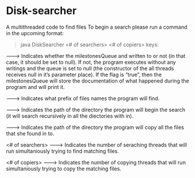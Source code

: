 # Disk-searcher
A multithreaded code to find files
To begin a search please run a command in the upcoming format:
> java DiskSearcher <boolean of milestoneQueueFlag> <file-prefix> <root directory>
  <destination directory> <# of searchers> <# of copiers> 
keys:
                                                                                                                                                 
  <boolean of milestoneQueueFlag> ---> Indicates whether the milestonesQueue and written to or not (in that case, it should be set to null). 
  If not, the  program executes without any writings and the queue is set to null (the constructor of the all threads receives null in 
  it’s parameter place).
  If the flag is “true”, then the milestonesQueue will store the documentation of what happened during the program and will print it.

  <file-prefix> ---> Indicates what prefix of files names the program will find.
  
  <root directory> ---> Indicates the path of the directory the program will begin the search (it will search recursively in all the diectories with in).
 
  <destination directory> ---> Indicates the path of the directory the program will copy all the files that she found in to.
  
  <# of searchers> ---> Indicates the number of seraching threads that will run simultaniously trying to find matching files.

  <# of copiers> ---> Indicates the number of copying threads that will run simultaniously trying to copy the matching files.
